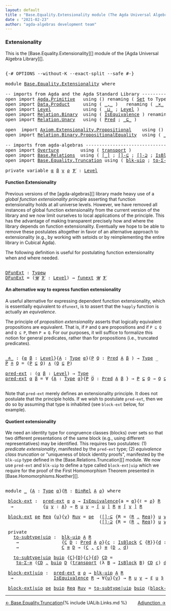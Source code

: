 ```yaml
---
layout: default
title : "Base.Equality.Extensionality module (The Agda Universal Algebra Library)"
date : "2021-02-23"
author: "agda-algebras development team"
---
```


### <a id="extensionality">Extensionality</a>

This is the [Base.Equality.Extensionality][] module of the [Agda Universal Algebra Library][].

<pre class="Agda">

<a id="327" class="Symbol">{-#</a> <a id="331" class="Keyword">OPTIONS</a> <a id="339" class="Pragma">--without-K</a> <a id="351" class="Pragma">--exact-split</a> <a id="365" class="Pragma">--safe</a> <a id="372" class="Symbol">#-}</a>

<a id="377" class="Keyword">module</a> <a id="384" href="Base.Equality.Extensionality.html" class="Module">Base.Equality.Extensionality</a> <a id="413" class="Keyword">where</a>

<a id="420" class="Comment">-- imports from Agda and the Agda Standard Library ------------------------------------</a>
<a id="508" class="Keyword">open</a> <a id="513" class="Keyword">import</a> <a id="520" href="Agda.Primitive.html" class="Module">Agda.Primitive</a>   <a id="537" class="Keyword">using</a> <a id="543" class="Symbol">()</a> <a id="546" class="Keyword">renaming</a> <a id="555" class="Symbol">(</a> <a id="557" href="Agda.Primitive.html#388" class="Primitive">Set</a> <a id="561" class="Symbol">to</a> <a id="564" class="Primitive">Type</a> <a id="569" class="Symbol">;</a> <a id="571" href="Agda.Primitive.html#512" class="Primitive">Setω</a> <a id="576" class="Symbol">to</a> <a id="579" class="Primitive">Typeω</a> <a id="585" class="Symbol">)</a>
<a id="587" class="Keyword">open</a> <a id="592" class="Keyword">import</a> <a id="599" href="Data.Product.html" class="Module">Data.Product</a>     <a id="616" class="Keyword">using</a> <a id="622" class="Symbol">(</a> <a id="624" href="Agda.Builtin.Sigma.html#235" class="InductiveConstructor Operator">_,_</a> <a id="628" class="Symbol">)</a>   <a id="632" class="Keyword">renaming</a> <a id="641" class="Symbol">(</a> <a id="643" href="Data.Product.Base.html#1618" class="Function Operator">_×_</a> <a id="647" class="Symbol">to</a> <a id="650" class="Function Operator">_∧_</a> <a id="654" class="Symbol">)</a>
<a id="656" class="Keyword">open</a> <a id="661" class="Keyword">import</a> <a id="668" href="Level.html" class="Module">Level</a>            <a id="685" class="Keyword">using</a> <a id="691" class="Symbol">(</a> <a id="693" href="Agda.Primitive.html#961" class="Primitive Operator">_⊔_</a> <a id="697" class="Symbol">;</a> <a id="699" href="Agda.Primitive.html#742" class="Postulate">Level</a> <a id="705" class="Symbol">)</a>
<a id="707" class="Keyword">open</a> <a id="712" class="Keyword">import</a> <a id="719" href="Relation.Binary.html" class="Module">Relation.Binary</a>  <a id="736" class="Keyword">using</a> <a id="742" class="Symbol">(</a> <a id="744" href="Relation.Binary.Structures.html#1550" class="Record">IsEquivalence</a> <a id="758" class="Symbol">)</a> <a id="760" class="Keyword">renaming</a> <a id="769" class="Symbol">(</a> <a id="771" href="Relation.Binary.Core.html#896" class="Function">Rel</a> <a id="775" class="Symbol">to</a> <a id="778" class="Function">BinRel</a> <a id="785" class="Symbol">)</a>
<a id="787" class="Keyword">open</a> <a id="792" class="Keyword">import</a> <a id="799" href="Relation.Unary.html" class="Module">Relation.Unary</a>   <a id="816" class="Keyword">using</a> <a id="822" class="Symbol">(</a> <a id="824" href="Relation.Unary.html#1178" class="Function">Pred</a> <a id="829" class="Symbol">;</a> <a id="831" href="Relation.Unary.html#2046" class="Function Operator">_⊆_</a> <a id="835" class="Symbol">)</a>

<a id="838" class="Keyword">open</a>  <a id="844" class="Keyword">import</a> <a id="851" href="Axiom.Extensionality.Propositional.html" class="Module">Axiom.Extensionality.Propositional</a>    <a id="889" class="Keyword">using</a> <a id="895" class="Symbol">()</a> <a id="898" class="Keyword">renaming</a> <a id="907" class="Symbol">(</a> <a id="909" href="Axiom.Extensionality.Propositional.html#750" class="Function">Extensionality</a> <a id="924" class="Symbol">to</a> <a id="927" class="Function">funext</a> <a id="934" class="Symbol">)</a>
<a id="936" class="Keyword">open</a> <a id="941" class="Keyword">import</a> <a id="948" href="Relation.Binary.PropositionalEquality.html" class="Module">Relation.Binary.PropositionalEquality</a>  <a id="987" class="Keyword">using</a> <a id="993" class="Symbol">(</a> <a id="995" href="Agda.Builtin.Equality.html#150" class="Datatype Operator">_≡_</a> <a id="999" class="Symbol">;</a> <a id="1001" href="Agda.Builtin.Equality.html#207" class="InductiveConstructor">refl</a> <a id="1006" class="Symbol">)</a>

<a id="1009" class="Comment">-- imports from agda-algebras --------------------------------------------------------------</a>
<a id="1102" class="Keyword">open</a> <a id="1107" class="Keyword">import</a> <a id="1114" href="Overture.html" class="Module">Overture</a>        <a id="1130" class="Keyword">using</a> <a id="1136" class="Symbol">(</a> <a id="1138" href="Overture.Basic.html#10323" class="Function">transport</a> <a id="1148" class="Symbol">)</a>
<a id="1150" class="Keyword">open</a> <a id="1155" class="Keyword">import</a> <a id="1162" href="Base.Relations.html" class="Module">Base.Relations</a>  <a id="1178" class="Keyword">using</a> <a id="1184" class="Symbol">(</a> <a id="1186" href="Base.Relations.Quotients.html#4048" class="Function Operator">[_]</a> <a id="1190" class="Symbol">;</a> <a id="1192" href="Base.Relations.Quotients.html#5955" class="Function">[]-⊆</a> <a id="1197" class="Symbol">;</a> <a id="1199" href="Base.Relations.Quotients.html#6106" class="Function">[]-⊇</a> <a id="1204" class="Symbol">;</a> <a id="1206" href="Base.Relations.Quotients.html#4713" class="Record">IsBlock</a> <a id="1214" class="Symbol">;</a> <a id="1216" href="Base.Relations.Quotients.html#5437" class="Function Operator">⟪_⟫</a> <a id="1220" class="Symbol">)</a>
<a id="1222" class="Keyword">open</a> <a id="1227" class="Keyword">import</a> <a id="1234" href="Base.Equality.Truncation.html" class="Module">Base.Equality.Truncation</a> <a id="1259" class="Keyword">using</a> <a id="1265" class="Symbol">(</a> <a id="1267" href="Base.Equality.Truncation.html#10874" class="Function">blk-uip</a> <a id="1275" class="Symbol">;</a> <a id="1277" href="Base.Equality.Truncation.html#7055" class="Function">to-Σ-≡</a> <a id="1284" class="Symbol">)</a>

<a id="1287" class="Keyword">private</a> <a id="1295" class="Keyword">variable</a> <a id="1304" href="Base.Equality.Extensionality.html#1304" class="Generalizable">α</a> <a id="1306" href="Base.Equality.Extensionality.html#1306" class="Generalizable">β</a> <a id="1308" href="Base.Equality.Extensionality.html#1308" class="Generalizable">γ</a> <a id="1310" href="Base.Equality.Extensionality.html#1310" class="Generalizable">ρ</a> <a id="1312" href="Base.Equality.Extensionality.html#1312" class="Generalizable">𝓥</a> <a id="1314" class="Symbol">:</a> <a id="1316" href="Agda.Primitive.html#742" class="Postulate">Level</a>
</pre>

#### <a id="function-extensionality">Function Extensionality</a>


Previous versions of the [agda-algebras][] library made heavy use of a *global function extensionality
principle* asserting that function extensionality holds at all universe levels.
However, we have removed all instances of global function extensionality from the current version of the library and we now limit ourselves to local applications of the principle. This has the advantage of making transparent precisely how and where the library depends on function extensionality. Eventually we hope to be able to remove these postulates altogether in favor of an alternative approach to extensionality (e.g., by working with setoids or by reimplementing the entire library in Cubical Agda).

The following definition is useful for postulating function extensionality when and where needed.

<pre class="Agda">

<a id="DFunExt"></a><a id="2206" href="Base.Equality.Extensionality.html#2206" class="Function">DFunExt</a> <a id="2214" class="Symbol">:</a> <a id="2216" href="Base.Equality.Extensionality.html#579" class="Primitive">Typeω</a>
<a id="2222" href="Base.Equality.Extensionality.html#2206" class="Function">DFunExt</a> <a id="2230" class="Symbol">=</a> <a id="2232" class="Symbol">(</a><a id="2233" href="Base.Equality.Extensionality.html#2233" class="Bound">𝓤</a> <a id="2235" href="Base.Equality.Extensionality.html#2235" class="Bound">𝓥</a> <a id="2237" class="Symbol">:</a> <a id="2239" href="Agda.Primitive.html#742" class="Postulate">Level</a><a id="2244" class="Symbol">)</a> <a id="2246" class="Symbol">→</a> <a id="2248" href="Base.Equality.Extensionality.html#927" class="Function">funext</a> <a id="2255" href="Base.Equality.Extensionality.html#2233" class="Bound">𝓤</a> <a id="2257" href="Base.Equality.Extensionality.html#2235" class="Bound">𝓥</a>
</pre>


#### <a id="an-alternative-way-to-express-function-extensionality">An alternative way to express function extensionality</a>

A useful alternative for expressing dependent function extensionality, which is essentially equivalent to `dfunext`, is to assert that the `happly` function is actually an *equivalence*.

The principle of *proposition extensionality* asserts that logically equivalent propositions are equivalent.  That is, if `P` and `Q` are propositions and if `P ⊆ Q` and `Q ⊆ P`, then `P ≡ Q`. For our purposes, it will suffice to formalize this notion for general predicates, rather than for propositions (i.e., truncated predicates).

<pre class="Agda">

<a id="_≐_"></a><a id="2936" href="Base.Equality.Extensionality.html#2936" class="Function Operator">_≐_</a> <a id="2940" class="Symbol">:</a> <a id="2942" class="Symbol">{</a><a id="2943" href="Base.Equality.Extensionality.html#2943" class="Bound">α</a> <a id="2945" href="Base.Equality.Extensionality.html#2945" class="Bound">β</a> <a id="2947" class="Symbol">:</a> <a id="2949" href="Agda.Primitive.html#742" class="Postulate">Level</a><a id="2954" class="Symbol">}{</a><a id="2956" href="Base.Equality.Extensionality.html#2956" class="Bound">A</a> <a id="2958" class="Symbol">:</a> <a id="2960" href="Base.Equality.Extensionality.html#564" class="Primitive">Type</a> <a id="2965" href="Base.Equality.Extensionality.html#2943" class="Bound">α</a><a id="2966" class="Symbol">}(</a><a id="2968" href="Base.Equality.Extensionality.html#2968" class="Bound">P</a> <a id="2970" href="Base.Equality.Extensionality.html#2970" class="Bound">Q</a> <a id="2972" class="Symbol">:</a> <a id="2974" href="Relation.Unary.html#1178" class="Function">Pred</a> <a id="2979" href="Base.Equality.Extensionality.html#2956" class="Bound">A</a> <a id="2981" href="Base.Equality.Extensionality.html#2945" class="Bound">β</a> <a id="2983" class="Symbol">)</a> <a id="2985" class="Symbol">→</a> <a id="2987" href="Base.Equality.Extensionality.html#564" class="Primitive">Type</a> <a id="2992" class="Symbol">_</a>
<a id="2994" href="Base.Equality.Extensionality.html#2994" class="Bound">P</a> <a id="2996" href="Base.Equality.Extensionality.html#2936" class="Function Operator">≐</a> <a id="2998" href="Base.Equality.Extensionality.html#2998" class="Bound">Q</a> <a id="3000" class="Symbol">=</a> <a id="3002" class="Symbol">(</a><a id="3003" href="Base.Equality.Extensionality.html#2994" class="Bound">P</a> <a id="3005" href="Relation.Unary.html#2046" class="Function Operator">⊆</a> <a id="3007" href="Base.Equality.Extensionality.html#2998" class="Bound">Q</a><a id="3008" class="Symbol">)</a> <a id="3010" href="Base.Equality.Extensionality.html#650" class="Function Operator">∧</a> <a id="3012" class="Symbol">(</a><a id="3013" href="Base.Equality.Extensionality.html#2998" class="Bound">Q</a> <a id="3015" href="Relation.Unary.html#2046" class="Function Operator">⊆</a> <a id="3017" href="Base.Equality.Extensionality.html#2994" class="Bound">P</a><a id="3018" class="Symbol">)</a>

<a id="pred-ext"></a><a id="3021" href="Base.Equality.Extensionality.html#3021" class="Function">pred-ext</a> <a id="3030" class="Symbol">:</a> <a id="3032" class="Symbol">(</a><a id="3033" href="Base.Equality.Extensionality.html#3033" class="Bound">α</a> <a id="3035" href="Base.Equality.Extensionality.html#3035" class="Bound">β</a> <a id="3037" class="Symbol">:</a> <a id="3039" href="Agda.Primitive.html#742" class="Postulate">Level</a><a id="3044" class="Symbol">)</a> <a id="3046" class="Symbol">→</a> <a id="3048" href="Base.Equality.Extensionality.html#564" class="Primitive">Type</a> <a id="3053" class="Symbol">_</a>
<a id="3055" href="Base.Equality.Extensionality.html#3021" class="Function">pred-ext</a> <a id="3064" href="Base.Equality.Extensionality.html#3064" class="Bound">α</a> <a id="3066" href="Base.Equality.Extensionality.html#3066" class="Bound">β</a> <a id="3068" class="Symbol">=</a> <a id="3070" class="Symbol">∀</a> <a id="3072" class="Symbol">{</a><a id="3073" href="Base.Equality.Extensionality.html#3073" class="Bound">A</a> <a id="3075" class="Symbol">:</a> <a id="3077" href="Base.Equality.Extensionality.html#564" class="Primitive">Type</a> <a id="3082" href="Base.Equality.Extensionality.html#3064" class="Bound">α</a><a id="3083" class="Symbol">}{</a><a id="3085" href="Base.Equality.Extensionality.html#3085" class="Bound">P</a> <a id="3087" href="Base.Equality.Extensionality.html#3087" class="Bound">Q</a> <a id="3089" class="Symbol">:</a> <a id="3091" href="Relation.Unary.html#1178" class="Function">Pred</a> <a id="3096" href="Base.Equality.Extensionality.html#3073" class="Bound">A</a> <a id="3098" href="Base.Equality.Extensionality.html#3066" class="Bound">β</a> <a id="3100" class="Symbol">}</a> <a id="3102" class="Symbol">→</a> <a id="3104" href="Base.Equality.Extensionality.html#3085" class="Bound">P</a> <a id="3106" href="Relation.Unary.html#2046" class="Function Operator">⊆</a> <a id="3108" href="Base.Equality.Extensionality.html#3087" class="Bound">Q</a> <a id="3110" class="Symbol">→</a> <a id="3112" href="Base.Equality.Extensionality.html#3087" class="Bound">Q</a> <a id="3114" href="Relation.Unary.html#2046" class="Function Operator">⊆</a> <a id="3116" href="Base.Equality.Extensionality.html#3085" class="Bound">P</a> <a id="3118" class="Symbol">→</a> <a id="3120" href="Base.Equality.Extensionality.html#3085" class="Bound">P</a> <a id="3122" href="Agda.Builtin.Equality.html#150" class="Datatype Operator">≡</a> <a id="3124" href="Base.Equality.Extensionality.html#3087" class="Bound">Q</a>

</pre>

Note that `pred-ext` merely defines an extensionality principle. It does not postulate that the principle holds.  If we wish to postulate `pred-ext`, then we do so by assuming that type is inhabited (see `block-ext` below, for example).


#### Quotient extensionality

We need an identity type for congruence classes (blocks) over sets so that two different presentations of the same block (e.g., using different representatives) may be identified.  This requires two postulates: (1) *predicate extensionality*, manifested by the `pred-ext` type; (2) *equivalence class truncation* or "uniqueness of block identity proofs", manifested by the `blk-uip` type defined in the [Base.Relations.Truncation][] module. We now use `pred-ext` and `blk-uip` to define a type called `block-ext|uip` which we require for the proof of the First Homomorphism Theorem presented in [Base.Homomorphisms.Noether][].

<pre class="Agda">

<a id="4050" class="Keyword">module</a> <a id="4057" href="Base.Equality.Extensionality.html#4057" class="Module">_</a> <a id="4059" class="Symbol">{</a><a id="4060" href="Base.Equality.Extensionality.html#4060" class="Bound">A</a> <a id="4062" class="Symbol">:</a> <a id="4064" href="Base.Equality.Extensionality.html#564" class="Primitive">Type</a> <a id="4069" href="Base.Equality.Extensionality.html#1304" class="Generalizable">α</a><a id="4070" class="Symbol">}{</a><a id="4072" href="Base.Equality.Extensionality.html#4072" class="Bound">R</a> <a id="4074" class="Symbol">:</a> <a id="4076" href="Base.Equality.Extensionality.html#778" class="Function">BinRel</a> <a id="4083" href="Base.Equality.Extensionality.html#4060" class="Bound">A</a> <a id="4085" href="Base.Equality.Extensionality.html#1310" class="Generalizable">ρ</a><a id="4086" class="Symbol">}</a> <a id="4088" class="Keyword">where</a>

 <a id="4096" href="Base.Equality.Extensionality.html#4096" class="Function">block-ext</a> <a id="4106" class="Symbol">:</a>  <a id="4109" href="Base.Equality.Extensionality.html#3021" class="Function">pred-ext</a> <a id="4118" href="Base.Equality.Extensionality.html#4069" class="Bound">α</a> <a id="4120" href="Base.Equality.Extensionality.html#4085" class="Bound">ρ</a> <a id="4122" class="Symbol">→</a> <a id="4124" href="Relation.Binary.Structures.html#1550" class="Record">IsEquivalence</a><a id="4137" class="Symbol">{</a><a id="4138" class="Argument">a</a> <a id="4140" class="Symbol">=</a> <a id="4142" href="Base.Equality.Extensionality.html#4069" class="Bound">α</a><a id="4143" class="Symbol">}{</a><a id="4145" class="Argument">ℓ</a> <a id="4147" class="Symbol">=</a> <a id="4149" href="Base.Equality.Extensionality.html#4085" class="Bound">ρ</a><a id="4150" class="Symbol">}</a> <a id="4152" href="Base.Equality.Extensionality.html#4072" class="Bound">R</a>
  <a id="4156" class="Symbol">→</a>           <a id="4168" class="Symbol">{</a><a id="4169" href="Base.Equality.Extensionality.html#4169" class="Bound">u</a> <a id="4171" href="Base.Equality.Extensionality.html#4171" class="Bound">v</a> <a id="4173" class="Symbol">:</a> <a id="4175" href="Base.Equality.Extensionality.html#4060" class="Bound">A</a><a id="4176" class="Symbol">}</a> <a id="4178" class="Symbol">→</a> <a id="4180" href="Base.Equality.Extensionality.html#4072" class="Bound">R</a> <a id="4182" href="Base.Equality.Extensionality.html#4169" class="Bound">u</a> <a id="4184" href="Base.Equality.Extensionality.html#4171" class="Bound">v</a> <a id="4186" class="Symbol">→</a> <a id="4188" href="Base.Relations.Quotients.html#4048" class="Function Operator">[</a> <a id="4190" href="Base.Equality.Extensionality.html#4169" class="Bound">u</a> <a id="4192" href="Base.Relations.Quotients.html#4048" class="Function Operator">]</a> <a id="4194" href="Base.Equality.Extensionality.html#4072" class="Bound">R</a> <a id="4196" href="Agda.Builtin.Equality.html#150" class="Datatype Operator">≡</a> <a id="4198" href="Base.Relations.Quotients.html#4048" class="Function Operator">[</a> <a id="4200" href="Base.Equality.Extensionality.html#4171" class="Bound">v</a> <a id="4202" href="Base.Relations.Quotients.html#4048" class="Function Operator">]</a> <a id="4204" href="Base.Equality.Extensionality.html#4072" class="Bound">R</a>

 <a id="4208" href="Base.Equality.Extensionality.html#4096" class="Function">block-ext</a> <a id="4218" href="Base.Equality.Extensionality.html#4218" class="Bound">pe</a> <a id="4221" href="Base.Equality.Extensionality.html#4221" class="Bound">Req</a> <a id="4225" class="Symbol">{</a><a id="4226" href="Base.Equality.Extensionality.html#4226" class="Bound">u</a><a id="4227" class="Symbol">}{</a><a id="4229" href="Base.Equality.Extensionality.html#4229" class="Bound">v</a><a id="4230" class="Symbol">}</a> <a id="4232" href="Base.Equality.Extensionality.html#4232" class="Bound">Ruv</a> <a id="4236" class="Symbol">=</a> <a id="4238" href="Base.Equality.Extensionality.html#4218" class="Bound">pe</a>  <a id="4242" class="Symbol">(</a><a id="4243" href="Base.Relations.Quotients.html#5955" class="Function">[]-⊆</a> <a id="4248" class="Symbol">{</a><a id="4249" class="Argument">R</a> <a id="4251" class="Symbol">=</a> <a id="4253" class="Symbol">(</a><a id="4254" href="Base.Equality.Extensionality.html#4072" class="Bound">R</a> <a id="4256" href="Agda.Builtin.Sigma.html#235" class="InductiveConstructor Operator">,</a> <a id="4258" href="Base.Equality.Extensionality.html#4221" class="Bound">Req</a><a id="4261" class="Symbol">)}</a> <a id="4264" href="Base.Equality.Extensionality.html#4226" class="Bound">u</a> <a id="4266" href="Base.Equality.Extensionality.html#4229" class="Bound">v</a> <a id="4268" href="Base.Equality.Extensionality.html#4232" class="Bound">Ruv</a><a id="4271" class="Symbol">)</a>
                                   <a id="4308" class="Symbol">(</a><a id="4309" href="Base.Relations.Quotients.html#6106" class="Function">[]-⊇</a> <a id="4314" class="Symbol">{</a><a id="4315" class="Argument">R</a> <a id="4317" class="Symbol">=</a> <a id="4319" class="Symbol">(</a><a id="4320" href="Base.Equality.Extensionality.html#4072" class="Bound">R</a> <a id="4322" href="Agda.Builtin.Sigma.html#235" class="InductiveConstructor Operator">,</a> <a id="4324" href="Base.Equality.Extensionality.html#4221" class="Bound">Req</a><a id="4327" class="Symbol">)}</a> <a id="4330" href="Base.Equality.Extensionality.html#4226" class="Bound">u</a> <a id="4332" href="Base.Equality.Extensionality.html#4229" class="Bound">v</a> <a id="4334" href="Base.Equality.Extensionality.html#4232" class="Bound">Ruv</a><a id="4337" class="Symbol">)</a>

 <a id="4341" class="Keyword">private</a>
   <a id="4352" href="Base.Equality.Extensionality.html#4352" class="Function">to-subtype|uip</a> <a id="4367" class="Symbol">:</a>  <a id="4370" href="Base.Equality.Truncation.html#10874" class="Function">blk-uip</a> <a id="4378" href="Base.Equality.Extensionality.html#4060" class="Bound">A</a> <a id="4380" href="Base.Equality.Extensionality.html#4072" class="Bound">R</a>
    <a id="4386" class="Symbol">→</a>                <a id="4403" class="Symbol">{</a><a id="4404" href="Base.Equality.Extensionality.html#4404" class="Bound">C</a> <a id="4406" href="Base.Equality.Extensionality.html#4406" class="Bound">D</a> <a id="4408" class="Symbol">:</a> <a id="4410" href="Relation.Unary.html#1178" class="Function">Pred</a> <a id="4415" href="Base.Equality.Extensionality.html#4060" class="Bound">A</a> <a id="4417" href="Base.Equality.Extensionality.html#4085" class="Bound">ρ</a><a id="4418" class="Symbol">}{</a><a id="4420" href="Base.Equality.Extensionality.html#4420" class="Bound">c</a> <a id="4422" class="Symbol">:</a> <a id="4424" href="Base.Relations.Quotients.html#4713" class="Record">IsBlock</a> <a id="4432" href="Base.Equality.Extensionality.html#4404" class="Bound">C</a> <a id="4434" class="Symbol">{</a><a id="4435" href="Base.Equality.Extensionality.html#4072" class="Bound">R</a><a id="4436" class="Symbol">}}{</a><a id="4439" href="Base.Equality.Extensionality.html#4439" class="Bound">d</a> <a id="4441" class="Symbol">:</a> <a id="4443" href="Base.Relations.Quotients.html#4713" class="Record">IsBlock</a> <a id="4451" href="Base.Equality.Extensionality.html#4406" class="Bound">D</a> <a id="4453" class="Symbol">{</a><a id="4454" href="Base.Equality.Extensionality.html#4072" class="Bound">R</a><a id="4455" class="Symbol">}}</a>
    <a id="4462" class="Symbol">→</a>                <a id="4479" href="Base.Equality.Extensionality.html#4404" class="Bound">C</a> <a id="4481" href="Agda.Builtin.Equality.html#150" class="Datatype Operator">≡</a> <a id="4483" href="Base.Equality.Extensionality.html#4406" class="Bound">D</a> <a id="4485" class="Symbol">→</a> <a id="4487" class="Symbol">(</a><a id="4488" href="Base.Equality.Extensionality.html#4404" class="Bound">C</a> <a id="4490" href="Agda.Builtin.Sigma.html#235" class="InductiveConstructor Operator">,</a> <a id="4492" href="Base.Equality.Extensionality.html#4420" class="Bound">c</a><a id="4493" class="Symbol">)</a> <a id="4495" href="Agda.Builtin.Equality.html#150" class="Datatype Operator">≡</a> <a id="4497" class="Symbol">(</a><a id="4498" href="Base.Equality.Extensionality.html#4406" class="Bound">D</a> <a id="4500" href="Agda.Builtin.Sigma.html#235" class="InductiveConstructor Operator">,</a> <a id="4502" href="Base.Equality.Extensionality.html#4439" class="Bound">d</a><a id="4503" class="Symbol">)</a>

   <a id="4509" href="Base.Equality.Extensionality.html#4352" class="Function">to-subtype|uip</a> <a id="4524" href="Base.Equality.Extensionality.html#4524" class="Bound">buip</a> <a id="4529" class="Symbol">{</a><a id="4530" href="Base.Equality.Extensionality.html#4530" class="Bound">C</a><a id="4531" class="Symbol">}{</a><a id="4533" href="Base.Equality.Extensionality.html#4533" class="Bound">D</a><a id="4534" class="Symbol">}{</a><a id="4536" href="Base.Equality.Extensionality.html#4536" class="Bound">c</a><a id="4537" class="Symbol">}{</a><a id="4539" href="Base.Equality.Extensionality.html#4539" class="Bound">d</a><a id="4540" class="Symbol">}</a> <a id="4542" href="Base.Equality.Extensionality.html#4542" class="Bound">CD</a> <a id="4545" class="Symbol">=</a>
    <a id="4551" href="Base.Equality.Truncation.html#7055" class="Function">to-Σ-≡</a> <a id="4558" class="Symbol">(</a><a id="4559" href="Base.Equality.Extensionality.html#4542" class="Bound">CD</a> <a id="4562" href="Agda.Builtin.Sigma.html#235" class="InductiveConstructor Operator">,</a> <a id="4564" href="Base.Equality.Extensionality.html#4524" class="Bound">buip</a> <a id="4569" href="Base.Equality.Extensionality.html#4533" class="Bound">D</a> <a id="4571" class="Symbol">(</a><a id="4572" href="Overture.Basic.html#10323" class="Function">transport</a> <a id="4582" class="Symbol">(λ</a> <a id="4585" href="Base.Equality.Extensionality.html#4585" class="Bound">B</a> <a id="4587" class="Symbol">→</a> <a id="4589" href="Base.Relations.Quotients.html#4713" class="Record">IsBlock</a> <a id="4597" href="Base.Equality.Extensionality.html#4585" class="Bound">B</a><a id="4598" class="Symbol">)</a> <a id="4600" href="Base.Equality.Extensionality.html#4542" class="Bound">CD</a> <a id="4603" href="Base.Equality.Extensionality.html#4536" class="Bound">c</a><a id="4604" class="Symbol">)</a> <a id="4606" href="Base.Equality.Extensionality.html#4539" class="Bound">d</a><a id="4607" class="Symbol">)</a>

 <a id="4611" href="Base.Equality.Extensionality.html#4611" class="Function">block-ext|uip</a> <a id="4625" class="Symbol">:</a>  <a id="4628" href="Base.Equality.Extensionality.html#3021" class="Function">pred-ext</a> <a id="4637" href="Base.Equality.Extensionality.html#4069" class="Bound">α</a> <a id="4639" href="Base.Equality.Extensionality.html#4085" class="Bound">ρ</a> <a id="4641" class="Symbol">→</a> <a id="4643" href="Base.Equality.Truncation.html#10874" class="Function">blk-uip</a> <a id="4651" href="Base.Equality.Extensionality.html#4060" class="Bound">A</a> <a id="4653" href="Base.Equality.Extensionality.html#4072" class="Bound">R</a>
  <a id="4657" class="Symbol">→</a>               <a id="4673" href="Relation.Binary.Structures.html#1550" class="Record">IsEquivalence</a> <a id="4687" href="Base.Equality.Extensionality.html#4072" class="Bound">R</a> <a id="4689" class="Symbol">→</a> <a id="4691" class="Symbol">∀{</a><a id="4693" href="Base.Equality.Extensionality.html#4693" class="Bound">u</a><a id="4694" class="Symbol">}{</a><a id="4696" href="Base.Equality.Extensionality.html#4696" class="Bound">v</a><a id="4697" class="Symbol">}</a> <a id="4699" class="Symbol">→</a> <a id="4701" href="Base.Equality.Extensionality.html#4072" class="Bound">R</a> <a id="4703" href="Base.Equality.Extensionality.html#4693" class="Bound">u</a> <a id="4705" href="Base.Equality.Extensionality.html#4696" class="Bound">v</a> <a id="4707" class="Symbol">→</a> <a id="4709" href="Base.Relations.Quotients.html#5437" class="Function Operator">⟪</a> <a id="4711" href="Base.Equality.Extensionality.html#4693" class="Bound">u</a> <a id="4713" href="Base.Relations.Quotients.html#5437" class="Function Operator">⟫</a> <a id="4715" href="Agda.Builtin.Equality.html#150" class="Datatype Operator">≡</a> <a id="4717" href="Base.Relations.Quotients.html#5437" class="Function Operator">⟪</a> <a id="4719" href="Base.Equality.Extensionality.html#4696" class="Bound">v</a> <a id="4721" href="Base.Relations.Quotients.html#5437" class="Function Operator">⟫</a>

 <a id="4725" href="Base.Equality.Extensionality.html#4611" class="Function">block-ext|uip</a> <a id="4739" href="Base.Equality.Extensionality.html#4739" class="Bound">pe</a> <a id="4742" href="Base.Equality.Extensionality.html#4742" class="Bound">buip</a> <a id="4747" href="Base.Equality.Extensionality.html#4747" class="Bound">Req</a> <a id="4751" href="Base.Equality.Extensionality.html#4751" class="Bound">Ruv</a> <a id="4755" class="Symbol">=</a> <a id="4757" href="Base.Equality.Extensionality.html#4352" class="Function">to-subtype|uip</a> <a id="4772" href="Base.Equality.Extensionality.html#4742" class="Bound">buip</a> <a id="4777" class="Symbol">(</a><a id="4778" href="Base.Equality.Extensionality.html#4096" class="Function">block-ext</a> <a id="4788" href="Base.Equality.Extensionality.html#4739" class="Bound">pe</a> <a id="4791" href="Base.Equality.Extensionality.html#4747" class="Bound">Req</a> <a id="4795" href="Base.Equality.Extensionality.html#4751" class="Bound">Ruv</a><a id="4798" class="Symbol">)</a>
</pre>

---------------------------------------

<span style="float:left;">[← Base.Equality.Truncation](Base.Equality.Truncation.html)</span>
<span style="float:right;">[Adjunction →](Adjunction.html)</span>

{% include UALib.Links.md %}
